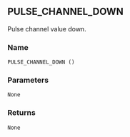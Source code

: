 ## PULSE\_CHANNEL\_DOWN

Pulse channel value down.


### Name

`PULSE_CHANNEL_DOWN ()`


### Parameters

`None`


### Returns

`None`